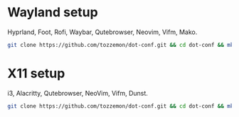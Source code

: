 # Wayland setup

Hyprland, Foot, Rofi, Waybar, Qutebrowser, Neovim, Vifm, Mako.

```bash
git clone https://github.com/tozzemon/dot-conf.git && cd dot-conf && mkdir -p ~/.config && cp -r scripts hypr foot rofi waybar qutebrowser nvim vifm mako ~/.config
```

# X11 setup

i3, Alacritty, Qutebrowser, NeoVim, Vifm, Dunst.

```bash
git clone https://github.com/tozzemon/dot-conf.git && cd dot-conf && mkdir -p ~/.config && cp -r scripts i3 alacritty qutebrowser nvim vifm dunst ~/.config
```
